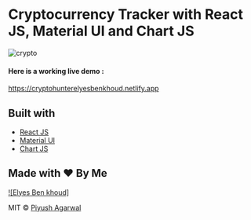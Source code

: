 # Cryptocurrency Tracker with React JS, Material UI and Chart JS

![crypto](https://media-exp1.licdn.com/dms/image/C4E03AQEPiYxXAdO6zw/profile-displayphoto-shrink_200_200/0/1634371836132?e=1643846400&v=beta&t=qZDacDoGAZ6Yb74VP0F6YmCv4RyDoAZ0SoQLRK1V0sk)

#### Here is a working live demo :

https://cryptohunterelyesbenkhoud.netlify.app

## Built with

- [React JS](https://reactjs.org/)
- [Material UI](https://v4.mui.com/)
- [Chart JS](https://reactchartjs.github.io/react-chartjs-2/#/)

## Made with ♥ By Me

[![Elyes Ben khoud]](https://github.com/ElyesBenkhoud)

MIT © [Piyush Agarwal ](https://github.com/ElyesBenkhoud)
